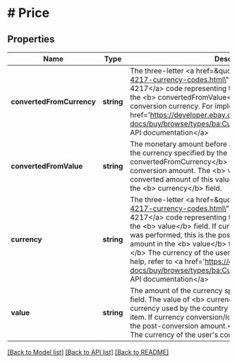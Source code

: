 # # Price

## Properties

Name | Type | Description | Notes
------------ | ------------- | ------------- | -------------
**convertedFromCurrency** | **string** | The three-letter &lt;a href&#x3D;\&quot;https://www.iso.org/iso-4217-currency-codes.html\&quot; target&#x3D;\&quot;_blank\&quot;&gt;ISO 4217&lt;/a&gt; code representing the currency of the amount in the &lt;b&gt; convertedFromValue&lt;/b&gt; field. This value is the pre-conversion currency. For implementation help, refer to &lt;a href&#x3D;&#39;https://developer.ebay.com/api-docs/buy/browse/types/ba:CurrencyCodeEnum&#39;&gt;eBay API documentation&lt;/a&gt; | [optional]
**convertedFromValue** | **string** | The monetary amount before any conversion is performed, in the currency specified by the &lt;b&gt; convertedFromCurrency&lt;/b&gt; field. This value is the pre-conversion amount. The &lt;b&gt; value&lt;/b&gt; field contains the converted amount of this value, in the currency specified by the &lt;b&gt; currency&lt;/b&gt; field. | [optional]
**currency** | **string** | The three-letter &lt;a href&#x3D;\&quot;https://www.iso.org/iso-4217-currency-codes.html\&quot; target&#x3D;\&quot;_blank\&quot;&gt;ISO 4217&lt;/a&gt; code representing the currency of the amount in the &lt;b&gt; value&lt;/b&gt; field. If currency conversion/localization was performed, this is the post-conversion currency of the amount in the &lt;b&gt; value&lt;/b&gt; field.&lt;br /&gt;&lt;br /&gt;&lt;b&gt; Default:&lt;/b&gt; The currency of the user&#39;s country. For implementation help, refer to &lt;a href&#x3D;&#39;https://developer.ebay.com/api-docs/buy/browse/types/ba:CurrencyCodeEnum&#39;&gt;eBay API documentation&lt;/a&gt; | [optional]
**value** | **string** | The amount of the currency specified in the &lt;b&gt; currency&lt;/b&gt; field. The value of &lt;b&gt; currency&lt;/b&gt; defaults to the standard currency used by the country of the eBay site offering the item. If currency conversion/localization was performed, this is the post-conversion amount.&lt;br /&gt;&lt;br /&gt;&lt;b&gt; Default:&lt;/b&gt; The currency of the user&#39;s country. | [optional]

[[Back to Model list]](../../README.md#models) [[Back to API list]](../../README.md#endpoints) [[Back to README]](../../README.md)
